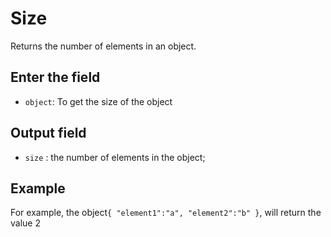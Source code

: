 # Size

Returns the number of elements in an object.

## Enter the field

- `object`: To get the size of the object

## Output field

- `size` : the number of elements in the object;

## Example

For example, the object`{ "element1":"a", "element2":"b" }`, will return the value 2